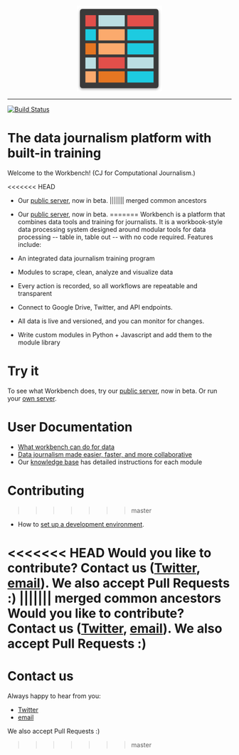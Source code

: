<div align="center">
  <img src="https://github.com/CJWorkbench/cjworkbench/blob/master/assets/images/app-icons/android-chrome-192x192.png"><br>
</div>

-----------------
[![Build Status](https://travis-ci.org/CJWorkbench/cjworkbench.svg?branch=master)](https://travis-ci.org/CJWorkbench/cjworkbench)

#  The data journalism platform with built-in training

Welcome to the Workbench! (CJ for Computational Journalism.) 

<<<<<<< HEAD
- Our [public server](http://workbenchdata.com), now in beta.
||||||| merged common ancestors
- Our [public server](http://cjworkbench.org), now in beta.
=======
Workbench is a platform that combines data tools and training for journalists. It is a workbook-style data processing system designed around modular tools for data processing -- table in, table out -- with no code required. Features include:

- An integrated data journalism training program
- Modules to scrape, clean, analyze and visualize data 
- Every action is recorded, so all workflows are repeatable and transparent
- Connect to Google Drive, Twitter, and API endpoints. 
- All data is live and versioned, and you can monitor for changes.
- Write custom modules in Python + Javascript and add them to the module library

# Try it

To see what Workbench does, try our [public server](http://workbenchdata.org), now in beta. Or run your [own server](https://github.com/jstray/cjworkbench/wiki/Deployment).

# User Documentation

- [What workbench can do for data](https://medium.com/@Workbench/what-workbench-can-do-for-data-c8534384c978)
- [Data journalism made easier, faster, and more collaborative](https://medium.com/@Workbench/data-journalism-made-easier-faster-and-more-collaborative-e33081bf0080)
- Our [knowledge base](http://help.cjworkbench.org/) has detailed instructions for each module

# Contributing 
>>>>>>> master
- How to [set up a development environment](https://github.com/jstray/cjworkbench/wiki/Setting-up-a-development-environment).

<<<<<<< HEAD
Would you like to contribute? Contact us ([Twitter](https://twitter.com/cjworkbench), [email](mailto:hello@workbenchdata.com)). We also accept Pull Requests :)
||||||| merged common ancestors
Would you like to contribute? Contact us ([Twitter](https://twitter.com/cjworkbench), [email](mailto:hello@cjworkbench.org)). We also accept Pull Requests :)
=======
# Contact us
Always happy to hear from you:
 - [Twitter](https://twitter.com/workbenchdata)
 - [email](mailto:hello@workbenchdata.org)
 
 We also accept Pull Requests :)
>>>>>>> master
